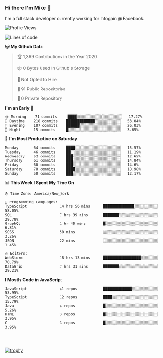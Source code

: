 ### Hi there I'm Mike 👋
I'm a full stack developer currently working for Infogain @ Facebook.

<!--START_SECTION:waka-->
![Profile Views](http://img.shields.io/badge/Profile%20Views-1-blue)

![Lines of code](https://img.shields.io/badge/From%20Hello%20World%20I%27ve%20Written-8.3%20million%20lines%20of%20code-blue)

**🐱 My Github Data** 

> 🏆 1,369 Contributions in the Year 2020
 > 
> 📦 0 Bytes Used in Github's Storage 
 > 
> 🚫 Not Opted to Hire
 > 
> 📜 91 Public Repositories
 > 
> 🔑 0 Private Repository 
 > 
**I'm an Early 🐤** 

```text
🌞 Morning    71 commits     ████░░░░░░░░░░░░░░░░░░░░░   17.27% 
🌆 Daytime    218 commits    █████████████░░░░░░░░░░░░   53.04% 
🌃 Evening    107 commits    ██████░░░░░░░░░░░░░░░░░░░   26.03% 
🌙 Night      15 commits     █░░░░░░░░░░░░░░░░░░░░░░░░   3.65%

```
📅 **I'm Most Productive on Saturday** 

```text
Monday       64 commits     ████░░░░░░░░░░░░░░░░░░░░░   15.57% 
Tuesday      46 commits     ██░░░░░░░░░░░░░░░░░░░░░░░   11.19% 
Wednesday    52 commits     ███░░░░░░░░░░░░░░░░░░░░░░   12.65% 
Thursday     61 commits     ███░░░░░░░░░░░░░░░░░░░░░░   14.84% 
Friday       60 commits     ███░░░░░░░░░░░░░░░░░░░░░░   14.6% 
Saturday     78 commits     ████░░░░░░░░░░░░░░░░░░░░░   18.98% 
Sunday       50 commits     ███░░░░░░░░░░░░░░░░░░░░░░   12.17%

```


📊 **This Week I Spent My Time On** 

```text
⌚︎ Time Zone: America/New_York

💬 Programming Languages: 
TypeScript               14 hrs 56 mins      ██████████████░░░░░░░░░░░   58.05% 
SQL                      7 hrs 39 mins       ███████░░░░░░░░░░░░░░░░░░   29.78% 
GraphQL                  1 hr 45 mins        █░░░░░░░░░░░░░░░░░░░░░░░░   6.81% 
SCSS                     50 mins             ░░░░░░░░░░░░░░░░░░░░░░░░░   3.26% 
JSON                     22 mins             ░░░░░░░░░░░░░░░░░░░░░░░░░   1.45%

🔥 Editors: 
WebStorm                 18 hrs 13 mins      █████████████████░░░░░░░░   70.79% 
DataGrip                 7 hrs 31 mins       ███████░░░░░░░░░░░░░░░░░░   29.21%

```

**I Mostly Code in JavaScript** 

```text
JavaScript               41 repos            █████████████░░░░░░░░░░░░   53.95% 
TypeScript               12 repos            ████░░░░░░░░░░░░░░░░░░░░░   15.79% 
Java                     4 repos             █░░░░░░░░░░░░░░░░░░░░░░░░   5.26% 
HTML                     3 repos             █░░░░░░░░░░░░░░░░░░░░░░░░   3.95% 
C                        3 repos             █░░░░░░░░░░░░░░░░░░░░░░░░   3.95%

```



<!--END_SECTION:waka-->

##### &nbsp;
[![trophy](https://github-profile-trophy.vercel.app/?username=uptonm&theme=dracula)](https://github.com/ryo-ma/github-profile-trophy)

